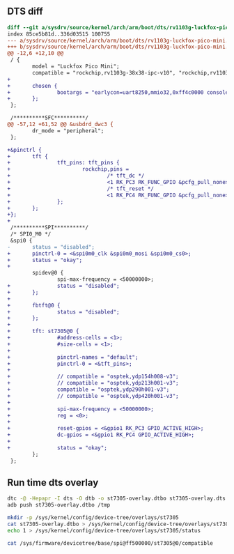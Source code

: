 ## DTS diff

```diff
diff --git a/sysdrv/source/kernel/arch/arm/boot/dts/rv1103g-luckfox-pico-mini.dts b/sysdrv/source/kernel/arch/arm/boot/dts/rv1103g-luckfox-pico-mini.dts
index 85ce5b81d..336d03515 100755
--- a/sysdrv/source/kernel/arch/arm/boot/dts/rv1103g-luckfox-pico-mini.dts
+++ b/sysdrv/source/kernel/arch/arm/boot/dts/rv1103g-luckfox-pico-mini.dts
@@ -12,6 +12,10 @@
 / {
        model = "Luckfox Pico Mini";
        compatible = "rockchip,rv1103g-38x38-ipc-v10", "rockchip,rv1103";
+
+       chosen {
+               bootargs = "earlycon=uart8250,mmio32,0xff4c0000 console=tty0 console=ttyFIQ0 root=/dev/mmcblk1p7 rootwait snd_soc_core.prealloc_buffer_size_kbytes=16 coherent_pool=0";
+       };
 };

 /**********SFC**********/
@@ -57,12 +61,52 @@ &usbdrd_dwc3 {
        dr_mode = "peripheral";
 };

+&pinctrl {
+       tft {
+               tft_pins: tft_pins {
+                       rockchip,pins =
+                               /* tft_dc */
+                               <1 RK_PC3 RK_FUNC_GPIO &pcfg_pull_none>,
+                               /* tft_reset */
+                               <1 RK_PC4 RK_FUNC_GPIO &pcfg_pull_none>;
+               };
+       };
+};
+
 /**********SPI**********/
 /* SPI0_M0 */
 &spi0 {
-       status = "disabled";
+       pinctrl-0 = <&spi0m0_clk &spi0m0_mosi &spi0m0_cs0>;
+       status = "okay";
+
        spidev@0 {
                spi-max-frequency = <50000000>;
+               status = "disabled";
+       };
+
+       fbtft@0 {
+               status = "disabled";
+       };
+
+       tft: st7305@0 {
+               #address-cells = <1>;
+               #size-cells = <1>;
+
+               pinctrl-names = "default";
+               pinctrl-0 = <&tft_pins>;
+
+               // compatible = "osptek,ydp154h008-v3";
+               // compatible = "osptek,ydp213h001-v3";
+               compatible = "osptek,ydp290h001-v3";
+               // compatible = "osptek,ydp420h001-v3";
+
+               spi-max-frequency = <50000000>;
+               reg = <0>;
+
+               reset-gpios = <&gpio1 RK_PC3 GPIO_ACTIVE_HIGH>;
+               dc-gpios = <&gpio1 RK_PC4 GPIO_ACTIVE_HIGH>;
+
+               status = "okay";
        };
 };
```

## Run time dts overlay

```bash
dtc -@ -Hepapr -I dts -O dtb -o st7305-overlay.dtbo st7305-overlay.dts
adb push st7305-overlay.dtbo /tmp
```

```bash
mkdir -p /sys/kernel/config/device-tree/overlays/st7305
cat st7305-overlay.dtbo > /sys/kernel/config/device-tree/overlays/st7305/dtbo
echo 1 > /sys/kernel/config/device-tree/overlays/st7305/status
```

```bash
cat /sys/firmware/devicetree/base/spi@ff500000/st7305@0/compatible
```

<!-- ```c
    spi@ff500000 {
        compatible = "rockchip,rv1106-spi", "rockchip,rk3066-spi";
        reg = <0xff500000 0x00001000>;
        interrupts = <0x00000000 0x00000017 0x00000004>;
        #address-cells = <0x00000001>;
        #size-cells = <0x00000000>;
        clocks = <0x00000002 0x000000cd 0x00000002 0x000000cc 0x00000002 0x000000ce>;
        clock-names = "spiclk", "apb_pclk", "sclk_in";
        dmas = <0x0000003f 0x00000001 0x0000003f 0x00000000>;
        dma-names = "tx", "rx";
        pinctrl-names = "default";
        pinctrl-0 = <0x00000048 0x00000049 0x0000004a>;
        status = "okay";
        st7305@0 {
            #address-cells = <0x00000001>;
            #size-cells = <0x00000001>;
            pinctrl-names = "default";
            pinctrl-0 = <0x0000004c>;
            compatible = "osptek,ydp290h001-v3";
            spi-max-frequency = <0x02faf080>;
            reg = <0x00000000>;
            reset-gpios = <0x00000036 0x00000013 0x00000000>;
            dc-gpios = <0x00000036 0x00000014 0x00000000>;
            status = "okay";
        };
    };

        tft {
            tft_pins {
                rockchip,pins = <0x00000001 0x00000013 0x00000000 0x00000063 0x00000001 0x00000014 0x00000000 0x00000063>;
                phandle = <0x0000004c>;
            };
        };
``` -->
